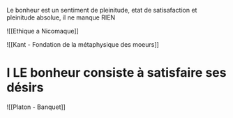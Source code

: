 Le bonheur est un sentiment de pleinitude, etat de satisafaction et pleinitude absolue, il ne manque RIEN

![[Ethique a Nicomaque]]

![[Kant - Fondation de la métaphysique des moeurs]]
# I LE bonheur consiste à satisfaire ses désirs
![[Platon - Banquet]]